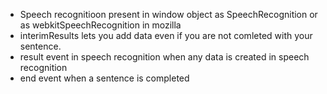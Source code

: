 - Speech recognitioon present in window object as SpeechRecognition or as webkitSpeechRecognition in mozilla
- interimResults lets you add data even if you are not comleted with your sentence.
- result event in speech recognition when any data is created in speech recognition
- end event when a sentence is completed

